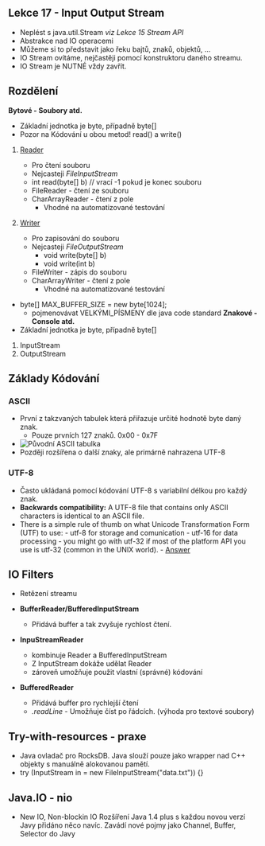 ## Lekce 17 - Input Output Stream
- Neplést s java.util.Stream *viz Lekce 15 Stream API*
- Abstrakce nad IO operacemi
- Můžeme si to představit jako řeku bajtů, znaků, objektů, …
- IO Stream ovítáme, nejčastěji pomocí konstruktoru daného streamu.
- IO Stream je NUTNÉ vždy zavřít.

## Rozdělení
**Bytové - Soubory atd.**
- Základní jednotka je byte, případně byte[]
- Pozor na Kódování u obou metod! read() a write()
1. [Reader](https://docs.oracle.com/en/java/javase/21/docs/api/java.base/java/io/Reader.html)
    - Pro čtení souboru
    - Nejcasteji *FileInputStream*
    - int read(byte[] b) // vrací -1 pokud je konec souboru
    - FileReader - čtení ze souboru
    - CharArrayReader  - čtení z pole
        - Vhodné na automatizované testování

2. [Writer](https://docs.oracle.com/en/java/javase/21/docs/api/java.base/java/io/Writer.html)
    - Pro zapisování do souboru
    - Nejcasteji *FileOutputStream*
        - void write(byte[] b)
        - void write(int b)
    - FileWriter - zápis do souboru
    - CharArrayWriter  - čtení z pole
        - Vhodné na automatizované testování
- byte[] MAX_BUFFER_SIZE = new byte[1024];
    - pojmenovávat VELKÝMI_PÍSMENY dle java code standard
**Znakové - Console atd.**
- Základní jednotka je byte, případně byte[]
1. InputStream
2. OutputStream

## Základy Kódování
### ASCII
- První z takzvaných tabulek která přiřazuje určité hodnotě byte daný znak.
    - Pouze prvních 127 znaků. 0x00 - 0x7F
- ![Původní ASCII tabulka](/src/ASCII_code_chart.png)
- Později rozšířena o další znaky, ale primárně nahrazena UTF-8

### UTF-8
- Často ukládaná pomocí kódování UTF-8 s variabilní délkou pro každý znak.
- **Backwards compatibility:** A UTF-8 file that contains only ASCII characters is identical to an ASCII file.
- There is a simple rule of thumb on what Unicode Transformation Form (UTF) to use: - utf-8 for storage and comunication - utf-16 for data processing - you might go with utf-32 if most of the platform API you use is utf-32 (common in the UNIX world). - [Answer](https://softwareengineering.stackexchange.com/questions/102205/should-utf-16-be-considered-harmful?noredirect=1&lq=1#answer-102213)

## IO Filters
- Retězení streamu

- **BufferReader/BufferedInputStream**
    - Přidává buffer a tak zvyšuje rychlost čtení.
- **InpuStreamReader**
    - kombinuje Reader a BufferedInputStream
    - Z InputStream dokáže udělat Reader
    - zároveň umožňuje použit vlastní (správné) kódování
- **BufferedReader**
    - Přidává buffer pro rychlejší čtení
    - *.readLine* - Umožňuje číst po řádcích. (výhoda pro textové soubory)

## Try-with-resources - praxe
- Java ovladač pro RocksDB.
Java slouží pouze jako wrapper nad C++ objekty s manuálně alokovanou pamětí.
- try (InputStream in = new FileInputStream("data.txt")) {}

## Java.IO - nio
- New IO, Non-blockin IO
Rozšíření Java 1.4 plus s každou novou verzí Javy přidáno něco navíc.
Zavádí nové pojmy jako Channel, Buffer, Selector do Javy
